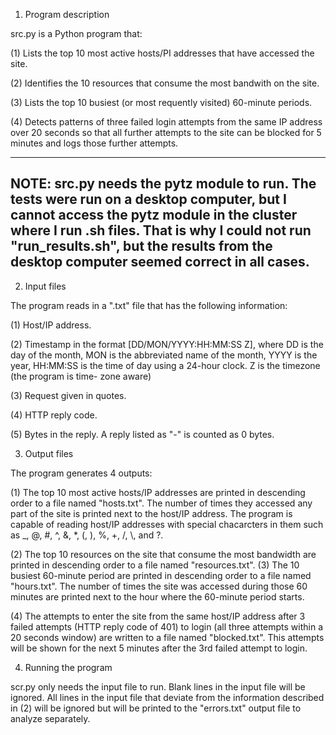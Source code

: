 1) Program description 

src.py is a Python program that:

(1) Lists the top 10 most active hosts/PI addresses that have accessed the site. 

(2) Identifies the 10 resources that consume the most bandwith on the site. 

(3) Lists the top 10 busiest (or most requently visited) 60-minute periods. 

(4) Detects patterns of three failed login attempts from the same IP address over 20 seconds so that all further attempts to the site can be blocked for 5 minutes and logs those further attempts.

------------------------------------------------------------------
NOTE: src.py needs the pytz module to run. The tests were run on a desktop computer, but I cannot access the pytz module in the cluster where I run .sh files. That is why I could not run "run_results.sh", but the results from the desktop computer seemed correct in all cases. 
------------------------------------------------------------------


2) Input files 

The program reads in a ".txt" file that has the following information: 

(1) Host/IP address. 

(2) Timestamp in the format [DD/MON/YYYY:HH:MM:SS Z], where DD is the day of the month, MON is the abbreviated name of the month, YYYY is the year, HH:MM:SS is the time of day using a 24-hour clock. Z is the timezone (the program is time- zone aware) 

(3) Request given in quotes. 

(4) HTTP reply code. 

(5) Bytes in the reply. A reply listed as "-" is counted as 0 bytes.



3) Output files

The program generates 4 outputs: 

(1) The top 10 most active hosts/IP addresses are printed in descending order to a file named "hosts.txt". The number of times they accessed any part of the site is printed next to the host/IP address. The program is capable of reading host/IP addresses with special chacarcters in them such as _, @, #, ^, &, *, (, ), %, +, /, \\, and ?. 

(2) The top 10 resources on the site that consume the most bandwidth are printed in descending order to a file named "resources.txt". 
(3) The 10 busiest 60-minute period are printed in descending order to a file named "hours.txt". The number of times the site was accessed during those 60 minutes are printed next to the hour where the 60-minute period starts. 

(4) The attempts to enter the site from the same host/IP address after 3 failed attempts (HTTP reply code of 401) to login (all three attempts within a 20 seconds window) are written to a file named "blocked.txt". This attempts will be shown for the next 5 minutes after the 3rd failed attempt to login.



4) Running the program 

scr.py only needs the input file to run. Blank lines in the input file will be ignored. All lines in the input file that deviate from the information described in (2) will be ignored but will be printed to the "errors.txt" output file to analyze separately. 
